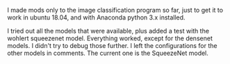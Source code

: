 I made mods only to the image classification program so far, just to get it to work in ubuntu 18.04,
and with Anaconda python 3.x installed.

I tried out all the models that were available, plus added a test with the wohlert squeezenet model.
Everything worked, except for the densenet models.  I didn't try to debug those further.  I left the 
configurations for the other models in comments.  The current one is the SqueezeNet model.

